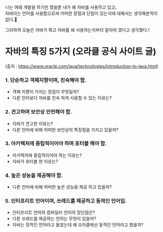 나는 여태 개발을 하기만 했을뿐 내가 왜 자바를 사용하고 있고,<br/>
자바라는 언어를 사용함으로써 어떠한 장점과 단점이 있는지에 대해서는 생각해본적이 없다.🤔 <br/>

그리하여 오늘은 자바가 뭐고 자바를 왜 사용하는지부터 알아야 겠다고 생각했다.!

# 자바의 특징 5가지 (오라클 공식 사이트 글)
(출처 : https://www.oracle.com/java/technologies/introduction-to-java.html)
### 1. 단순하고 객체지향이며, 친숙해야 함.
* 객체 지향이 가지는 장점이 무엇일까?
* 다른 언어보다 자바를 친숙 하게 사용할 수 있는 이유는?
### 2. 견고하며 보안상 안전해야 함.
* 자바가 견고한 이유는?
* 다른 언어에 비해 어떠한 보안상의 특장점을 가지고 있을까?
### 3. 아키텍처에 중립적이어야 하며 포터블 해야 함.
* 아키텍처에 중립적이어야 하는 이유는?
* 자바가 포터블 한 이유는?
### 4. 높은 성능을 제공해야 함.
* 다른 언어에 비해 어떠한 높은 성능을 제공 하고 있을까?
### 5. 인터프리트 언어이며, 쓰레드를 제공하고 동적인 언어임.
* 인터프리트 언어와 컴파일러 언어의 장단점은?
* 다른 쓰레드를 제공하는 언어는 무엇이 있을까?
* 자바는 정적인 언어라고 들었는데 왜 오라클에선 동적인 언어라고 했을까?
